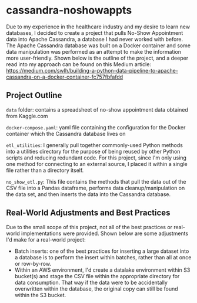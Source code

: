 # cassandra-noshowappts

Due to my experience in the healthcare industry and my desire to learn new databases, I decided to create a project that pulls No-Show Appointment data into Apache Cassandra, a database I had never worked with before. The Apache Cassandra database was built on a Docker container and some data manipulation was performed as an attempt to make the information more user-friendly. Shown below is the outline of the project, and a deeper read into my approach can be found on this Medium article: https://medium.com/swlh/building-a-python-data-pipeline-to-apache-cassandra-on-a-docker-container-fc757fbfafdd

## Project Outline

`data` folder: contains a spreadsheet of no-show appointment data obtained from Kaggle.com

`docker-compose.yaml`: yaml file containing the configuration for the Docker container which the Cassandra database lives on

`etl_utilities`: I generally pull together commonly-used Python methods into a utilities directory for the purpose of being reused by other Python scripts and reducing redundant code. For this project, since I'm only using one method for connecting to an external source, I placed it within a single file rather than a directory itself.

`no_show_etl.py`: This file contains the methods that pull the data out of the CSV file into a Pandas dataframe, performs data cleanup/manipulation on the data set, and then inserts the data into the Cassandra database.

## Real-World Adjustments and Best Practices

Due to the small scope of this project, not all of the best practices or real-world implementations were provided. Shown below are some adjustments I'd make for a real-world project:

- Batch inserts: one of the best practices for inserting a large dataset into a database is to perform the insert within batches, rather than all at once or row-by-row.
- Within an AWS environment, I'd create a datalake environment within S3 bucket(s) and stage the CSV file within the appropriate directory for data consumption. That way if the data were to be accidentally overwritten within the database, the original copy can still be found within the S3 bucket.
